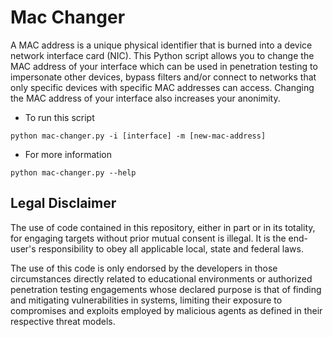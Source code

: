 # Mac Changer

A MAC address is a unique physical identifier that is burned into a device network interface card (NIC). This Python script allows you to change the MAC address of your interface which can be used in penetration testing to impersonate other devices, bypass filters and/or connect to networks that only specific devices with specific MAC addresses can access. Changing the MAC address of your interface also increases your anonimity.

- To run this script

`python mac-changer.py -i [interface] -m [new-mac-address]`

- For more information

`python mac-changer.py --help`

## Legal Disclaimer

The use of code contained in this repository, either in part or in its totality, for engaging targets without prior mutual consent is illegal. It is the end-user's responsibility to obey all applicable local, state and federal laws.

The use of this code is only endorsed by the developers in those circumstances directly related to educational environments or authorized penetration testing engagements whose declared purpose is that of finding and mitigating vulnerabilities in systems, limiting their exposure to compromises and exploits employed by malicious agents as defined in their respective threat models.